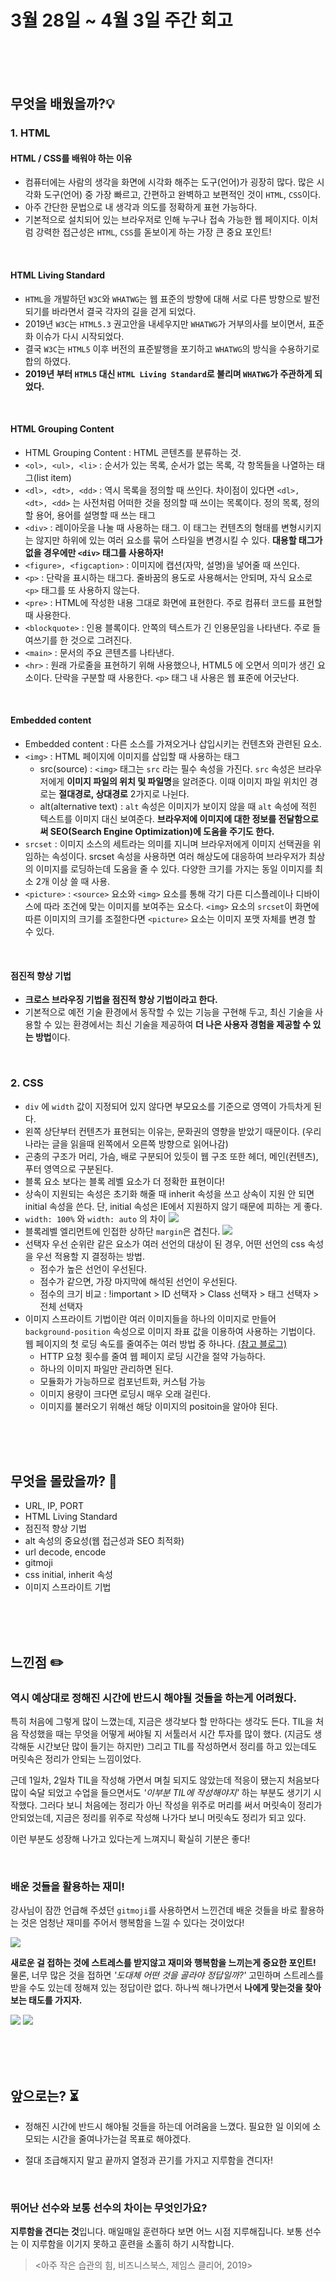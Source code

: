 # 3월 28일 ~ 4월 3일 주간 회고

<br><br><br>

## 무엇을 배웠을까?💡

### 1. HTML

#### HTML / CSS를 배워야 하는 이유
- 컴퓨터에는 사람의 생각을 화면에 시각화 해주는 도구(언어)가 굉장히 많다. 많은 시각화 도구(언어) 중 가장 빠르고, 간편하고 완벽하고 보편적인 것이 `HTML`, `CSS`이다.
- 아주 간단한 문법으로 내 생각과 의도를 정확하게 표현 가능하다.
- 기본적으로 설치되어 있는 브라우저로 인해 누구나 접속 가능한 웹 페이지다. 이처럼 강력한 접근성은 `HTML`, `CSS`를 돋보이게 하는 가장 큰 중요 포인트!

<br>

#### HTML Living Standard
- `HTML`을 개발하던 `W3C`와 `WHATWG`는 웹 표준의 방향에 대해 서로 다른 방향으로 발전 되기를 바라면서 결국 각자의 길을 걷게 되었다.
- 2019년 `W3C`는 `HTML5.3` 권고안을 내세우지만 `WHATWG`가 거부의사를 보이면서, 표준화 이슈가 다시 시작되었다.
- 결국 `W3C`는 `HTML5` 이후 버전의 표준발행을 포기하고 `WHATWG`의 방식을 수용하기로 합의 하였다.
- **2019년 부터 `HTML5` 대신 `HTML Living Standard`로 불리며 `WHATWG`가 주관하게 되었다.**

<br>

#### HTML Grouping Content
- HTML Grouping Content : HTML 콘텐츠를 분류하는 것.
- `<ol>, <ul>, <li>` : 순서가 있는 목록, 순서가 없는 목록, 각 항목들을 나열하는 태그(list item)
- `<dl>, <dt>, <dd>` : 역시 목록을 정의할 때 쓰인다. 차이점이 있다면 `<dl>, <dt>, <dd>` 는 사전처럼 어떠한 것을 정의할 때 쓰이는 목록이다. 정의 목록, 정의할 용어, 용어를 설명할 때 쓰는 태그
- `<div>` : 레이아웃을 나눌 때 사용하는 태그. 이 태그는 컨텐츠의 형태를 변형시키지는 않지만 하위에 있는 여러 요소를 묶어 스타일을 변경시킬 수 있다. **대용할 태그가 없을 경우에만 `<div>` 태그를 사용하자!**
- `<figure>, <figcaption>` : 이미지에 캡션(자막, 설명)을 넣어줄 때 쓰인다.
- `<p>` : 단락을 표시하는 태그다. 줄바꿈의 용도로 사용해서는 안되며, 자식 요소로 `<p>` 태그를 또 사용하지 않는다.
- `<pre>` : HTML에 작성한 내용 그대로 화면에 표현한다. 주로 컴퓨터 코드를 표현할 때 사용한다.
- `<blockquote>` : 인용 블록이다. 안쪽의 텍스트가 긴 인용문임을 나타낸다. 주로 들여쓰기를 한 것으로 그려진다.
- `<main>` : 문서의 주요 콘텐츠를 나타낸다.
- `<hr>` : 원래 가로줄을 표현하기 위해 사용했으나, HTML5 에 오면서 의미가 생긴 요소이다. 단락을 구분할 때 사용한다. `<p>` 태그 내 사용은 웹 표준에 어긋난다.

<br>

#### Embedded content
- Embedded content : 다른 소스를 가져오거나 삽입시키는 컨텐츠와 관련된 요소.
- `<img>` : HTML 페이지에 이미지를 삽입할 때 사용하는 태그
  - src(source) : `<img>` 태그는 `src` 라는 필수 속성을 가진다. `src` 속성은 브라우저에게 **이미지 파일의 위치 및 파일명**을 알려준다. 이때 이미지 파일 위치인 경로는 **절대경로, 상대경로** 2가지로 나뉜다.
  - alt(alternative text) : `alt` 속성은 이미지가 보이지 않을 때 `alt` 속성에 적힌 텍스트를 이미지 대신 보여준다. **브라우저에 이미지에 대한 정보를 전달함으로써 SEO(Search Engine Optimization)에 도움을 주기도 한다.**
- `srcset` : 이미지 소스의 세트라는 의미를 지니며 브라우저에게 이미지 선택권을 위임하는 속성이다. srcset 속성을 사용하면 여러 해상도에 대응하여 브라우저가 최상의 이미지를 로딩하는데 도움을 줄 수 있다. 다양한 크기를 가지는 동일 이미지를 최소 2개 이상 쓸 때 사용.
- `<picture>` : `<source>` 요소와 `<img>` 요소를 통해 각기 다른 디스플레이나 디바이스에 따라 조건에 맞는 이미지를 보여주는 요소다. `<img>` 요소의 `srcset`이 화면에 따른 이미지의 크기를 조절한다면 `<picture>` 요소는 이미지 포맷 자체를 변경 할 수 있다.

<br>

#### 점진적 향상 기법
- **크로스 브라우징 기법을 점진적 향상 기법이라고 한다.**
- 기본적으로 예전 기술 환경에서 동작할 수 있는 기능을 구현해 두고, 최신 기술을 사용할 수 있는 환경에서는 최신 기술을 제공하여 **더 나은 사용자 경험을 제공할 수 있는 방법**이다.

<br>

### 2. CSS
- `div` 에 `width` 값이 지정되어 있지 않다면 부모요소를 기준으로 영역이 가득차게 된다.
- 왼쪽 상단부터 컨텐츠가 표현되는 이유는, 문화권의 영향을 받았기 때문이다.
(우리나라는 글을 읽을때 왼쪽에서 오른쪽 방향으로 읽어나감)
- 곤충의 구조가 머리, 가슴, 배로 구분되어 있듯이 웹 구조 또한 헤더, 메인(컨텐츠), 푸터 영역으로 구분된다.
- 블록 요소 보다는 블록 레벨 요소가 더 정확한 표현이다!
- 상속이 지원되는 속성은 초기화 해줄 때 inherit 속성을 쓰고 상속이 지원 안 되면 initial 속성을 쓴다. 단, initial 속성은 IE에서 지원하지 않기 때문에 피하는 게 좋다.
- `width: 100%` 와 `width: auto` 의 차이
![](https://media.vlpt.us/images/nu11/post/7cf2f08f-69f9-4093-b819-e0011d861aad/image.png)
- 블록레벨 엘리먼트에 인접한 상하단 `margin`은 겹친다.
![](https://media.vlpt.us/images/nu11/post/53afd56f-48bb-418d-b6be-81af82000667/image.png)
- 선택자 우선 순위란 같은 요소가 여러 선언의 대상이 된 경우, 어떤 선언의 css 속성을 우선 적용할 지 결정하는 방법.
  - 점수가 높은 선언이 우선된다.
  - 점수가 같으면, 가장 마지막에 해석된 선언이 우선된다.
  - 점수의 크기 비교 : !important > ID 선택자 > Class 선택자 > 태그 선택자 > 전체 선택자
- 이미지 스프라이트 기법이란 여러 이미지들을 하나의 이미지로 만들어 `background-position` 속성으로 이미지 좌표 값을 이용하여 사용하는 기법이다. 웹 페이지의 첫 로딩 속도를 줄여주는 여러 방법 중 하나다. [(참고 블로그)](https://velog.io/@rlatmdgns94/%EC%9D%B4%EB%AF%B8%EC%A7%80-%EC%8A%A4%ED%94%84%EB%9D%BC%EC%9D%B4%ED%8A%B8-%EA%B8%B0%EB%B2%95)
  - HTTP 요청 횟수를 줄여 웹 페이지 로딩 시간을 절약 가능하다.
  - 하나의 이미지 파일만 관리하면 된다.
  - 모듈화가 가능하므로 컴포넌트화, 커스텀 가능
  - 이미지 용량이 크다면 로딩시 매우 오래 걸린다.
  - 이미지를 불러오기 위해선 해당 이미지의 positoin을 알아야 된다.


<br><br><br>

## 무엇을 몰랐을까? 📌

- URL, IP, PORT
- HTML Living Standard
- 점진적 향상 기법
- alt 속성의 중요성(웹 접근성과 SEO 최적화)
- url decode, encode
- gitmoji
- css initial, inherit 속성
- 이미지 스프라이트 기법 

<br><br><br>

## 느낀점 ✏️
### 역시 예상대로 정해진 시간에 반드시 해야될 것들을 하는게 어려웠다.

특히 처음에 그렇게 많이 느꼈는데, 지금은 생각보다 할 만하다는 생각도 든다. TIL을 처음 작성했을 때는 무엇을 어떻게 써야될 지 서툴러서 시간 투자를 많이 했다. (지금도 생각해둔 시간보단 많이 들기는 하지만) 그리고 TIL를 작성하면서 정리를 하고 있는데도 머릿속은 정리가 안되는 느낌이었다.

근데 1일차, 2일차 TIL을 작성해 가면서 며칠 되지도 않았는데 적응이 됐는지 처음보다 많이 숙달 되었고 수업을 들으면서도  _'이부분 TIL에 작성해야지'_ 하는 부분도 생기기 시작했다. 그러다 보니 처음에는 정리가 아닌 작성을 위주로 머리를 써서 머릿속이 정리가 안되었는데, 지금은 정리를 위주로 작성해 나가다 보니 머릿속도 정리가 되고 있다. 

이런 부분도 성장해 나가고 있다는게 느껴지니 확실히 기분은 좋다!

<br>

### 배운 것들을 활용하는 재미!
강사님이 잠깐 언급해 주셨던 `gitmoji`를 사용하면서 느낀건데 배운 것들을 바로 활용하는 것은 엄청난 재미를 주어서 행복함을 느낄 수 있다는 것이었다!

![](https://media.vlpt.us/images/nu11/post/e46d6989-4fb7-4065-b692-f3030740068f/image.png)

**새로운 걸 접하는 것에 스트레스를 받지않고 재미와 행복함을 느끼는게 중요한 포인트!**
물론, 너무 많은 것을 접하면 _'도대체 어떤 것을 골라야 정답일까?'_ 고민하며 스트레스를 받을 수도 있는데 정해져 있는 정답이란 없다. 하나씩 해나가면서 **나에게 맞는것을 찾아보는 태도를 가지자.**


![](https://media.vlpt.us/images/nu11/post/6d9578bb-1d8f-4814-a469-e47f068e9f4a/%EC%9C%A0%EB%8D%B0%EB%AF%B8-%EA%B0%95%EC%9D%984.png)
![](https://media.vlpt.us/images/nu11/post/df3a3a59-431f-4933-a4a8-79e385fca90f/%EC%9C%A0%EB%8D%B0%EB%AF%B8-%EA%B0%95%EC%9D%985.png)


<br><br><br>

## 앞으로는? ⏳

- 정해진 시간에 반드시 해야될 것들을 하는데 어려움을 느꼈다. 필요한 일 이외에 소모되는 시간을 줄여나가는걸 목표로 해야겠다.

- 절대 조급해지지 말고 끝까지 열정과 끈기를 가지고 지루함을 견디자!

<br>


### 뛰어난 선수와 보통 선수의 차이는 무엇인가요?
**지루함을 견디는 것**입니다. 매일매일 훈련하다 보면 어느 시점 지루해집니다. 보통 선수는 이 지루함을 이기지 못하고 훈련을 소홀히 하기 시작합니다.
> <아주 작은 습관의 힘, 비즈니스북스, 제임스 클리어, 2019>
